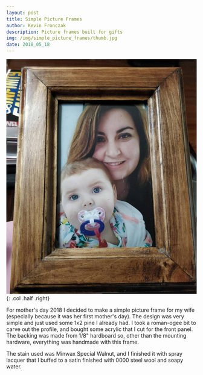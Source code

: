 ```yaml
---
layout: post
title: Simple Picture Frames
author: Kevin Fronczak
description: Picture frames built for gifts
img: /img/simple_picture_frames/thumb.jpg
date: 2018_05_18
---
```

![Picture Frame](/img/simple_picture_frames/frame1.jpg "Picture frame"){: .col .half .right}

For mother's day 2018 I decided to make a simple picture frame for my wife (especially because it was her first mother's day).  The design was very simple and just used some 1x2 pine I already had.  I took a roman-ogee bit to carve out the profile, and bought some acrylic that I cut for the front panel.  The backing was made from 1/8" hardboard so, other than the mounting hardware, everything was handmade with this frame.

The stain used was Minwax Special Walnut, and I finished it with spray lacquer that I buffed to a satin finished with 0000 steel wool and soapy water.


